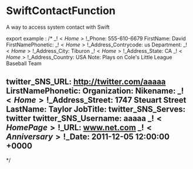 SwiftContactFunction
====================

A way to access system contact with Swift

export example :
/*
_$!<Home>!$_Phone: 555-610-6679
FirstName: David
FirstNamePhonetic: 
_$!<Home>!$_Address_Contrycode: us
Department: 
_$!<Home>!$_Address_City: Tiburon
_$!<Home>!$_Address_State: CA
_$!<Home>!$_Address_Country: USA
Note: Plays on Cole's Little League Baseball Team

twitter_SNS_URL: http://twitter.com/aaaaa
LirstNamePhonetic: 
Organization: 
Nikename: 
_$!<Home>!$_Address_Street: 1747 Steuart Street
LastName: Taylor
JobTitle: 
twitter_SNS_Serves: twitter
twitter_SNS_Username: aaaaa
_$!<HomePage>!$_URL: www.net.com
_$!<Anniversary>!$_Date: 2011-12-05 12:00:00 +0000
---------
*/